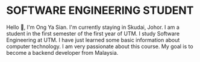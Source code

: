# SOFTWARE ENGINEERING STUDENT
Hello 👋, I'm Ong Ya Sian. I'm currently staying in Skudai, Johor. I am a student in the first semester of the first year of UTM. I study Software Engineering at UTM. I have just learned some basic information about computer technology. I am very passionate about this course. My goal is to become a backend developer from Malaysia. 
